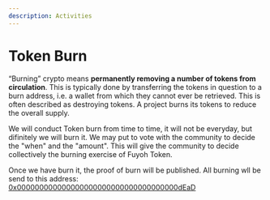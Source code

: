 ```yaml
---
description: Activities
---
```


# Token Burn

“Burning” crypto means **permanently removing a number of tokens from circulation**. This is typically done by transferring the tokens in question to a burn address, i.e. a wallet from which they cannot ever be retrieved. This is often described as destroying tokens. A project burns its tokens to reduce the overall supply.

We will conduct Token burn from time to time, it will not be everyday, but difinitely we will burn it. We may put to vote with the community to decide the "when" and the "amount". This will give the community to decide collectively the burning exercise of Fuyoh Token.

Once we have burn it, the proof of burn will be published. All burning wll be send to this address: [0x000000000000000000000000000000000000dEaD](https://bscscan.com/address/0x000000000000000000000000000000000000dead)&#x20;
